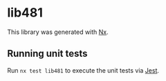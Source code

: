# lib481

This library was generated with [Nx](https://nx.dev).


## Running unit tests

Run `nx test lib481` to execute the unit tests via [Jest](https://jestjs.io).


